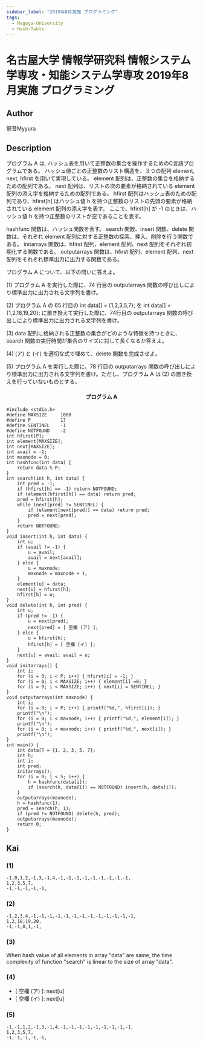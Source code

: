 ```yaml
---
sidebar_label: "2019年8月実施 プログラミング"
tags:
  - Nagoya-University
  - Hash-Table
---
```

# 名古屋大学 情報学研究科 情報システム学専攻・知能システム学専攻 2019年8月実施 プログラミング

## **Author**
祭音Myyura

## **Description**
プログラム A は, ハッシュ表を用いて正整数の集合を操作するためのC言語プログラムである。
ハッシュ値ごとの正整数のリスト構造を、３つの配列 element, next, hfirst を用いて実現している。
element 配列は、正整数の集合を格納するための配列である。
next 配列は、リストの次の要素が格納されている element 配列の添え字を格納するための配列である。
hfirst 配列はハッシュ表のための配列であり、hfirst\[h\] はハッシュ値 h を持つ正整数のリストの先頭の要素が格納されている element 配列の添え字を表す。
ここで、hfirst\[h\] が -1 のときは、ハッシュ値 h を持つ正整数のリストが空であることを表す。

hashfunc 関数は、ハッシュ関数を表す。
search 関数、insert 関数、delete 関数は、それぞれ element 配列に対する正整数の探索、挿入、削除を行う関数である。
initarrays 関数は、hfirst 配列、element 配列、next 配列をそれぞれ初期化する関数である。
outputarrays 関数は、hfirst 配列、element 配列、next 配列をそれぞれ標準出力に出力する関数である。

プログラム A について、以下の問いに答えよ。

(1) プログラム A を実行した際に、74 行目の outputarrays 関数の呼び出しにより標準出力に出力される文字列を書け。

(2) プログラム A の 65 行目の int data[] = {1,2,3,5,7}; を int data[] = {1,2,18,19,20}; に置き換えて実行した際に、74行目の outputarrays 関数の呼び出しにより標準出力に出力される文字列を書け。

(3) data 配列に格納される正整数の集合がどのような特徴を持つときに、search 関数の実行時間が集合のサイズに対して長くなるか答えよ。

(4) (ア) と (イ) を適切な式で埋めて、delete 関数を完成させよ。

(5) プログラム A を実行した際に、78 行目の outputarrays 関数の呼び出しにより標準出力に出力される文字列を書け。ただし、プログラム A は (2) の置き換えを行っていないものとする。

#### <center> プログラム A
```text
#include <stdio.h>
#define MAXSIZE     1000
#define P           17
#define SENTINEL    -1
#define NOTFOUND    -2
int hfirst[P];
int element[MAXSIZE];
int next[MAXSIZE];
int avail = -1;
int maxnode = 0;
int hashfunc(int data) {
    return data % P;
}
int search(int h, int data) {
    int pred = -1;
    if (hfirst[h] == -1) return NOTFOUND;
    if (element[hfirst[h]] == data) return pred;
    pred = hfirst[h];
    while (next[pred] != SENTINEL) {
        if (element[next[pred]] == data) return pred;
        pred = next[pred];
    }
    return NOTFOUND;
}
void insert(int h, int data) {
    int u;
    if (avail != -1) {
        u = avail;
        avail = next[avail];
    } else {
        u = maxnode;
        maxnode = maxnode + 1;
    }
    element[u] = data;
    next[u] = hfirst[h];
    hfirst[h] = u;
}
void delete(int h, int pred) {
    int u;
    if (pred != -1) {
        u = next[pred];
        next[pred] = [ 空欄 (ア) ];
    } else {
        u = hfirst[h];
        hfirst[h] = [ 空欄 (イ) ];
    }
    next[u] = avail; avail = u;
}
void initarrays() {
    int i;
    for (i = 0; i < P; i++) { hfirst[i] = -1; }
    for (i = 0; i < MAXSIZE; i++) { element[i] =0; }
    for (i = 0; i < MAXSIZE; i++) { next[i] = SENTINEL; }
}
void outputarrays(int maxnode) {
    int i;
    for (i = 0; i < P; i++) { printf("%d,", hfirst[i]); }
    printf("\n");
    for (i = 0; i < maxnode; i++) { printf("%d,", element[i]); }
    printf("\n");
    for (i = 0; i < maxnode; i++) { printf("%d,", next[i]); }
    printf("\n");
}
int main() {
    int data[] = {1, 2, 3, 5, 7};
    int h;
    int i;
    int pred;
    initarrays();
    for (i = 0; i < 5; i++) {
        h = hashfunc(data[i]);
        if (search(h, data[i]) == NOTFOUND) insert(h, data[i]);
    }
    outputarrays(maxnode);
    h = hashfunc(1);
    pred = search(h, 1);
    if (pred != NOTFOUND) delete(h, pred);
    outputarrays(maxnode);
    return 0;
}
```

## **Kai**
### (1)
```text
-1,0,1,2,-1,3,-1,4,-1,-1,-1,-1,-1,-1,-1,-1,-1,
1,2,3,5,7,
-1,-1,-1,-1,-1,
```

### (2)
```text
-1,2,3,4,-1,-1,-1,-1,-1,-1,-1,-1,-1,-1,-1,-1,-1,
1,2,18,19,20,
-1,-1,0,1,-1,
```

### (3)
When hash value of all elements in array "data" are same, the time complexity of function "search" is linear to the size of array "data".

### (4)
- \[ 空欄 (ア) \]: next[u]
- \[ 空欄 (イ) \]: next[u]

### (5)
```text
-1,-1,1,2,-1,3,-1,4,-1,-1,-1,-1,-1,-1,-1,-1,-1,
1,2,3,5,7,
-1,-1,-1,-1,-1,
```